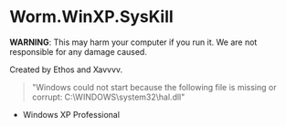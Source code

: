 # Worm.WinXP.SysKill
**WARNING**:
This may harm your computer if you run it. We are not responsible for any damage caused.

Created by Ethos and Xavvvv.

> "Windows could not start because the following file is missing or corrupt: C:\WINDOWS\system32\hal.dll"
- Windows XP Professional
